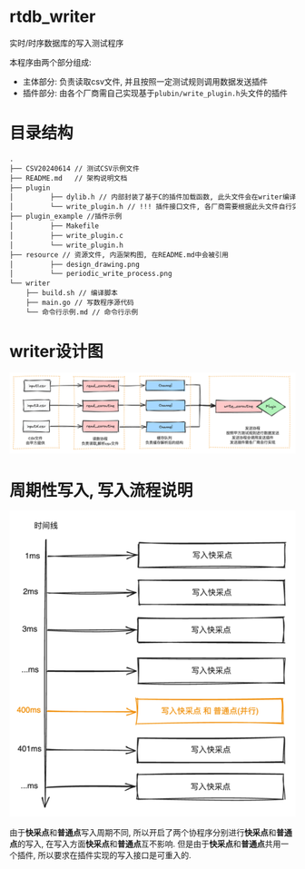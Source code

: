 # rtdb_writer

实时/时序数据库的写入测试程序

本程序由两个部分组成: 
* 主体部分: 负责读取csv文件, 并且按照一定测试规则调用数据发送插件
* 插件部分: 由各个厂商需自己实现基于```plubin/write_plugin.h```头文件的插件

# 目录结构
```tex
.
├── CSV20240614 // 测试CSV示例文件
├── README.md   // 架构说明文档
├── plugin
│         ├── dylib.h // 内部封装了基于C的插件加载函数, 此头文件会在writer编译时编译到写数程序中
│         └── write_plugin.h // !!! 插件接口文件, 各厂商需要根据此头文件自行实现写入插件
├── plugin_example //插件示例
│         ├── Makefile
│         ├── write_plugin.c
│         └── write_plugin.h
├── resource // 资源文件, 内涵架构图, 在README.md中会被引用
│         ├── design_drawing.png
│         └── periodic_write_process.png
└── writer
    ├── build.sh // 编译脚本
    ├── main.go // 写数程序源代码
    └── 命令行示例.md // 命令行示例
```

# writer设计图
![img.png](resource/design_drawing.png)

# 周期性写入, 写入流程说明
![img.png](resource/periodic_write_process.png)

由于**快采点**和**普通点**写入周期不同, 所以开启了两个协程序分别进行**快采点**和**普通点**的写入, 在写入方面**快采点**和**普通点**互不影响.
但是由于**快采点**和**普通点**共用一个插件, 所以要求在插件实现的写入接口是可重入的. 